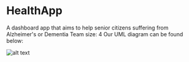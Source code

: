 # HealthApp
A dashboard app that aims to help senior citizens suffering from Alzheimer's or Dementia
Team size: 4
Our UML diagram can be found below: 

![alt text](imagelink)
